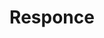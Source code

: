 ---
ee_id: '4478'
site: '1'
type: '2'
url: 2019-027-responce
title: Responce
year: '2019'
display_year: '2019'
medium: CYMK print on magistra deluxe blueback 125gr. paper
dims:
pitch:
ps: Print for Lorenzo Sennis Presto label's 10th anniversary
live_url:
related:
youtube:
related_code:
imgs: responce-2019-027-db-ih--oHP0.jpg
subheading:
download:
add_credit:
add_credits:
commission:
layout: things-i-made
---